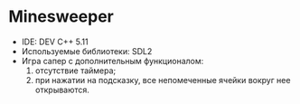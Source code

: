 # Minesweeper
- IDE: DEV C++ 5.11
- Используемые библиотеки: SDL2
- Игра сапер с дополнительным функционалом:
  1) отсутствие таймера;
  2) при нажатии на подсказку, все непомеченные ячейки вокруг нее открываются.
